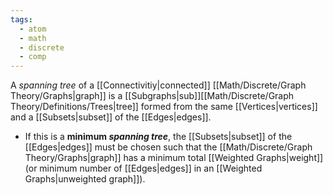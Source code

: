 ```yaml
---
tags:
  - atom
  - math
  - discrete
  - comp
---
```

A *spanning tree* of a [[Connectivitiy|connected]] [[Math/Discrete/Graph Theory/Graphs|graph]] is a [[Subgraphs|sub]][[Math/Discrete/Graph Theory/Definitions/Trees|tree]] formed from the same [[Vertices|vertices]] and a [[Subsets|subset]] of the [[Edges|edges]].
- If this is a **minimum *spanning tree***, the [[Subsets|subset]] of the [[Edges|edges]] must be chosen such that the [[Math/Discrete/Graph Theory/Graphs|graph]] has a minimum total [[Weighted Graphs|weight]] (or minimum number of [[Edges|edges]] in an [[Weighted Graphs|unweighted graph]]).
